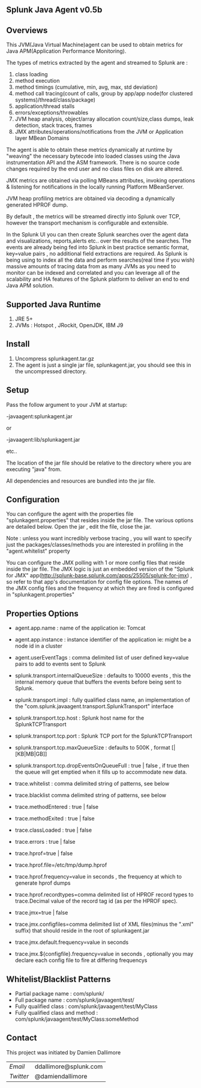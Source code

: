 ## Splunk Java Agent v0.5b

## Overviews


This JVM(Java Virtual Machine)agent can be used to obtain metrics for Java APM(Application Performance Monitoring).

The types of metrics extracted by the agent and streamed to Splunk are :

1. class loading
2. method execution 
3. method timings (cumulative, min, avg, max, std deviation)
4. method call tracing(count of calls, group by app/app node(for clustered systems)/thread/class/package)
5. application/thread stalls
6. errors/exceptions/throwables
7. JVM heap analysis, object/array allocation count/size,class dumps, leak detection, stack traces, frames
8. JMX attributes/operations/notifications from the JVM or Application layer MBean Domains

The agent is able to obtain these metrics dynamically at runtime by "weaving" the necessary bytecode into loaded classes using the Java instrumentation API and the ASM framework.
There is no source code changes required by the end user and no class files on disk are altered.

JMX metrics are obtained via polling MBeans attributes, invoking operations & listening for notifications in the locally running Platform MBeanServer.

JVM heap profiling metrics are obtained via decoding a dynamically generated HPROF dump.

By default , the metrics will be streamed directly into Splunk over TCP, however the transport mechanism is configurable and extensible.

In the Splunk UI you can then create Splunk searches over the agent data and visualizations, reports,alerts etc.. over the results of the searches.
The events are already being fed into Splunk in best practice semantic format, key=value pairs , no additional field extractions are required.
As Splunk is being using to index all the data and perform searches(real time if you wish) massive amounts of tracing data from as many JVMs as you need to 
monitor can be indexed and correlated and you can leverage all of the scalability and HA features of the Splunk platform to deliver an end to end Java APM solution.


## Supported Java Runtime


1. JRE 5+
2. JVMs : Hotspot , JRockit, OpenJDK, IBM J9

## Install


1. Uncompress splunkagent.tar.gz
2. The agent is just a single jar file, splunkagent.jar, you should see this in the uncompressed directory.

## Setup


Pass the follow argument to your JVM at startup:

-javaagent:splunkagent.jar

or 

-javaagent:lib/splunkagent.jar

etc..

The location of the jar file should be relative to the directory where you are executing "java" from.

All dependencies and resources are bundled into the jar file.

## Configuration


You can configure the agent with the properties file "splunkagent.properties" that resides inside the jar file.
The various options are detailed below.
Open the jar , edit the file, close the jar.

Note : unless you want incredibly verbose tracing , you will want to specify just the packages/classes/methods you are interested in profiling in the "agent.whitelist" property

You can configure the JMX polling with 1 or more config files that reside inside the jar file.
The JMX logic is just an embedded version of the "Splunk for JMX" app(http://splunk-base.splunk.com/apps/25505/splunk-for-jmx) , so refer to that app's documentation for config file options.
The names of the JMX config files and the frequency at which they are fired is configured in "splunkagent.properties"


## Properties Options

* agent.app.name : name of the application ie: Tomcat
* agent.app.instance : instance identifier of the application ie: might be a node id in a cluster
* agent.userEventTags : comma delimited list of user defined key=value pairs to add to events sent to Splunk

* splunk.transport.internalQueueSize : defaults to 10000 events , this the internal memory queue that buffers the events before being sent to Splunk.
* splunk.transport.impl : fully qualified class name, an implementation of the "com.splunk.javaagent.transport.SplunkTransport" interface
* splunk.transport.tcp.host : Splunk host name for the SplunkTCPTransport
* splunk.transport.tcp.port : Splunk TCP port for the SplunkTCPTransport
* splunk.transport.tcp.maxQueueSize : defaults to 500K , format [<integer>|<integer>[KB|MB|GB]]
* splunk.transport.tcp.dropEventsOnQueueFull : true | false , if true then the queue will get emptied when it fills up to accommodate new data.

* trace.whitelist : comma delimited string of patterns, see below
* trace.blacklist comma delimited string of patterns, see below
* trace.methodEntered : true | false
* trace.methodExited : true | false
* trace.classLoaded : true | false
* trace.errors : true | false

* trace.hprof=true | false
* trace.hprof.file=/etc/tmp/dump.hprof
* trace.hprof.frequency=value in seconds , the frequency at which to generate hprof dumps
* trace.hprof.recordtypes=comma delimited list of HPROF record types to trace.Decimal value of the record tag id (as per the HPROF spec).

* trace.jmx=true | false
* trace.jmx.configfiles=comma delimited list of XML files(minus the ".xml" suffix) that should reside in the root of splunkagent.jar
* trace.jmx.default.frequency=value in seconds
* trace.jmx.${configfile}.frequency=value in seconds , optionally you may declare each config file to fire at differing frequencys

## Whitelist/Blacklist Patterns


* Partial package name : com/splunk/
* Full package name : com/splunk/javaagent/test/
* Fully qualified class : com/splunk/javaagent/test/MyClass
* Fully qualified class and method : com/splunk/javaagent/test/MyClass:someMethod

## Contact

This project was initiated by Damien Dallimore
<table>

<tr>
<td><em>Email</em></td>
<td>ddallimore@splunk.com</td>
</tr>

<tr>
<td><em>Twitter</em>
<td>@damiendallimore</td>
</tr>


</table>

